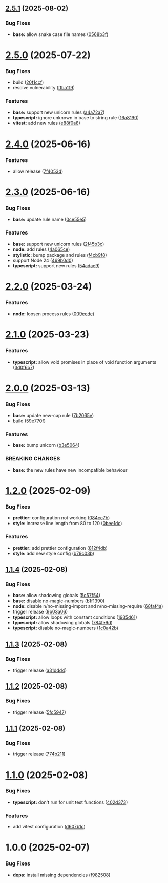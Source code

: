 ## [2.5.1](https://github.com/Delemangi/eslint-config-imperium/compare/v2.5.0...v2.5.1) (2025-08-02)


### Bug Fixes

* **base:** allow snake case file names ([0568b3f](https://github.com/Delemangi/eslint-config-imperium/commit/0568b3fc5ee7e0a6a81700bd30a3b22bf4b58983))

# [2.5.0](https://github.com/Delemangi/eslint-config-imperium/compare/v2.4.0...v2.5.0) (2025-07-22)


### Bug Fixes

* build ([20f1ccf](https://github.com/Delemangi/eslint-config-imperium/commit/20f1ccff9cc0ae3350aad95011ee08c0dd9bf2f8))
* resolve vulnerability ([ffba119](https://github.com/Delemangi/eslint-config-imperium/commit/ffba119c451731ae96d8fbcaaab28f1c789ebbdc))


### Features

* **base:** support new unicorn rules ([a4a72a7](https://github.com/Delemangi/eslint-config-imperium/commit/a4a72a75458f4acc40b2890a35ca069a63ad1525))
* **typescript:** ignore unknown in base to string rule ([16a8190](https://github.com/Delemangi/eslint-config-imperium/commit/16a81904d192e10ce4f0df472220446df4d2b1a2))
* **vitest:** add new rules ([e88f0a8](https://github.com/Delemangi/eslint-config-imperium/commit/e88f0a847f443710fdc11977457072fe36fae845))

# [2.4.0](https://github.com/Delemangi/eslint-config-imperium/compare/v2.3.0...v2.4.0) (2025-06-16)


### Features

* allow release ([7f4053d](https://github.com/Delemangi/eslint-config-imperium/commit/7f4053dd9c9a9a55c3e4d10fee94b4f4ae98955e))

# [2.3.0](https://github.com/Delemangi/eslint-config-imperium/compare/v2.2.0...v2.3.0) (2025-06-16)


### Bug Fixes

* **base:** update rule name ([0ce55e5](https://github.com/Delemangi/eslint-config-imperium/commit/0ce55e5cc61e902f15a5c720de7ae0fd64b38bfb))


### Features

* **base:** support new unicorn rules ([2f45b3c](https://github.com/Delemangi/eslint-config-imperium/commit/2f45b3c5062616b54ac893038d0ca31580f2989a))
* **node:** add rules ([4a065ce](https://github.com/Delemangi/eslint-config-imperium/commit/4a065ced0ae1c1c62a158d12cadca1401016d35a))
* **stylistic:** bump package and rules ([f4cb9f8](https://github.com/Delemangi/eslint-config-imperium/commit/f4cb9f8e08eef24cb7129926138a3c53996cc22e))
* support Node 24 ([469b0d0](https://github.com/Delemangi/eslint-config-imperium/commit/469b0d08eeaaaafaeb1e98a61cdac68a396fdd7a))
* **typescript:** support new rules ([54adae9](https://github.com/Delemangi/eslint-config-imperium/commit/54adae9f71a2954f6faea45bfaec49862c8e6aa1))

# [2.2.0](https://github.com/Delemangi/eslint-config-imperium/compare/v2.1.0...v2.2.0) (2025-03-24)


### Features

* **node:** loosen process rules ([009eede](https://github.com/Delemangi/eslint-config-imperium/commit/009eede5e40d6af7089efb4666b0c36fd249200e))

# [2.1.0](https://github.com/Delemangi/eslint-config-imperium/compare/v2.0.0...v2.1.0) (2025-03-23)


### Features

* **typescript:** allow void promises in place of void function arguments ([3d0f6b7](https://github.com/Delemangi/eslint-config-imperium/commit/3d0f6b7e56a8ade3aa94c082938ef17b469e937a))

# [2.0.0](https://github.com/Delemangi/eslint-config-imperium/compare/v1.2.0...v2.0.0) (2025-03-13)


### Bug Fixes

* **base:** update new-cap rule ([7b2065e](https://github.com/Delemangi/eslint-config-imperium/commit/7b2065efd41750f01b6ddc3203c9215eaa9ed871))
* build ([59e770f](https://github.com/Delemangi/eslint-config-imperium/commit/59e770fdd01a40f643f651167799833ffacbea58))


### Features

* **base:** bump unicorn ([b3e5064](https://github.com/Delemangi/eslint-config-imperium/commit/b3e50645ae6ad000bb3cd258a3b9dc8f1c6b1b53))


### BREAKING CHANGES

* **base:** the new rules have new incompatible behaviour

# [1.2.0](https://github.com/Delemangi/eslint-config-imperium/compare/v1.1.4...v1.2.0) (2025-02-09)


### Bug Fixes

* **prettier:** configuration not working ([084cc7b](https://github.com/Delemangi/eslint-config-imperium/commit/084cc7b9b7cc11bc2ec03759853d452288d72dc3))
* **style:** increase line length from 80 to 120 ([0bee1dc](https://github.com/Delemangi/eslint-config-imperium/commit/0bee1dc57adc5ebfa12f0b203427461325d5a427))


### Features

* **prettier:** add prettier configuration ([812f4db](https://github.com/Delemangi/eslint-config-imperium/commit/812f4dbe566caec04a6804cd9ed0d933bd38106a))
* **style:** add new style config ([b79c03b](https://github.com/Delemangi/eslint-config-imperium/commit/b79c03b8b2b6e10a4284187cb115eed2b44fe2a9))

## [1.1.4](https://github.com/Delemangi/eslint-config-imperium/compare/v1.1.3...v1.1.4) (2025-02-08)


### Bug Fixes

* **base:** allow shadowing globals ([5c57f54](https://github.com/Delemangi/eslint-config-imperium/commit/5c57f54404de64cd418724afc6f037210f3c096c))
* **base:** disable no-magic-numbers ([b1f1390](https://github.com/Delemangi/eslint-config-imperium/commit/b1f1390bc401a5f20080c68b66a81286154d065f))
* **node:** disable n/no-missing-import and n/no-missing-require ([68faf4a](https://github.com/Delemangi/eslint-config-imperium/commit/68faf4a389bc1c90f63fc40127c19a2771900a71))
* trigger release ([9b03a06](https://github.com/Delemangi/eslint-config-imperium/commit/9b03a063761f074dfc3bacf2b39b32d6e1f51c2a))
* **typescript:** allow loops with constant conditions ([1935d61](https://github.com/Delemangi/eslint-config-imperium/commit/1935d61284ff1cb5c4b6b098b8feea679702082b))
* **typescript:** allow shadowing globals ([784fe9d](https://github.com/Delemangi/eslint-config-imperium/commit/784fe9d27b8f7e1768cc4688d082d1d9f698779b))
* **typescript:** disable no-magic-numbers ([1c0a42b](https://github.com/Delemangi/eslint-config-imperium/commit/1c0a42b7d3799e5f0a7218dbecf3a9025dd294d3))

## [1.1.3](https://github.com/Delemangi/eslint-config-imperium/compare/v1.1.2...v1.1.3) (2025-02-08)


### Bug Fixes

* trigger release ([a31ddd4](https://github.com/Delemangi/eslint-config-imperium/commit/a31ddd4e751a2d39a3f3ea2a1ab1fc61d2db383b))

## [1.1.2](https://github.com/Delemangi/eslint-config-imperium/compare/v1.1.1...v1.1.2) (2025-02-08)


### Bug Fixes

* trigger release ([5fc5947](https://github.com/Delemangi/eslint-config-imperium/commit/5fc5947793f46004f4156b7190f4610a99681b03))

## [1.1.1](https://github.com/Delemangi/eslint-config-imperium/compare/v1.1.0...v1.1.1) (2025-02-08)


### Bug Fixes

* trigger release ([774b211](https://github.com/Delemangi/eslint-config-imperium/commit/774b211dc2aa0927c9e2ffc0e72d2bbfc6722630))

# [1.1.0](https://github.com/Delemangi/eslint-config-imperium/compare/v1.0.0...v1.1.0) (2025-02-08)


### Bug Fixes

* **typescript:** don't run for unit test functions ([402d373](https://github.com/Delemangi/eslint-config-imperium/commit/402d373d43a63a81ac2a902ad604b4c317f57198))


### Features

* add vitest configuration ([d607b1c](https://github.com/Delemangi/eslint-config-imperium/commit/d607b1c4ce6bed7f86ca719b67d1a8d1886befbe))

# 1.0.0 (2025-02-07)


### Bug Fixes

* **deps:** install missing dependencies ([f982508](https://github.com/Delemangi/eslint-config-imperium/commit/f9825080e4a9b5b5fe66cb8138d6a5d04983a317))
